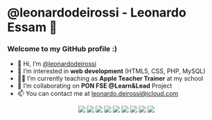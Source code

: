 # @leonardodeirossi - Leonardo Essam 🤠
### Welcome to my GitHub profile :)

- 👋 Hi, I’m [@leonardodeirossi](https://instagram.com/leonardodeirossi/)
- 👀 I’m interested in <b>web development</b> (HTML5, CSS, PHP, MySQL)
- 👨‍🏫 I’m currently teaching as <b>Apple Teacher Trainer</b> at my school
- 🏫 I’m collaborating on <b>PON FSE @Learn&Lead</b> Project
- 📫 You can contact me at leonardo.deirossi@icloud.com

<p align="center">
  <img src="https://img.shields.io/badge/HTML5-E34F26?style=for-the-badge&logo=html5&logoColor=white">
  <img src="https://img.shields.io/badge/CSS3-1572B6?style=for-the-badge&logo=css3&logoColor=white">
  <img src="https://img.shields.io/badge/PHP-777BB4?style=for-the-badge&logo=php&logoColor=white">
  <img src="https://img.shields.io/badge/JavaScript-F7DF1E?style=for-the-badge&logo=javascript&logoColor=black">
  <img src="https://img.shields.io/badge/Python-3776AB?style=for-the-badge&logo=python&logoColor=white">
  <img src="https://img.shields.io/badge/Java-ED8B00?style=for-the-badge&logo=java&logoColor=white">
  <img src="https://img.shields.io/badge/C%23-239120?style=for-the-badge&logo=c-sharp&logoColor=white">
  <!-- <img src="https://img.shields.io/badge/c++-%2300599C.svg?style=for-the-badge&logo=c%2B%2B&logoColor=white"> -->
  <img src="https://img.shields.io/badge/.NET-5C2D91?style=for-the-badge&logo=.net&logoColor=white">
  <img src="https://img.shields.io/badge/jquery-%230769AD.svg?style=for-the-badge&logo=jquery&logoColor=white">
</p>
